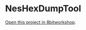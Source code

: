 NesHexDumpTool
=====

[Open this project in 8bitworkshop](http://8bitworkshop.com/redir.html?platform=nes&githubURL=https%3A%2F%2Fgithub.com%2Flucienmp-nes%2FNesHexDumpTool&file=fami.c).
